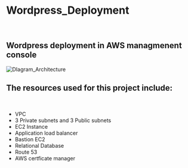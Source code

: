 # Wordpress_Deployment
<br>

## Wordpress deployment in AWS managmenent console

![DIagram_Architecture](https://github.com/user-attachments/assets/01aee5d9-3152-4019-807f-d2c54dcc593b)

## The resources used for this project include:
<br>

-  VPC
-  3 Private subnets and 3 Public subnets
-  EC2 Instance
-  Application load balancer
-  Bastion EC2
-  Relational Database
-  Route 53
-  AWS certficate manager
  
